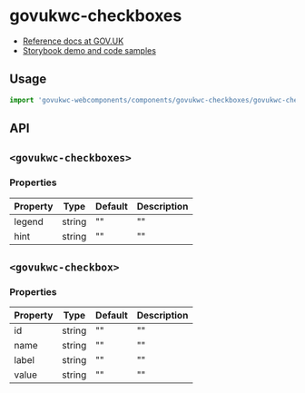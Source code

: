 # govukwc-checkboxes

- [Reference docs at GOV.UK](https://design-system.service.gov.uk/components/checkboxes/)
- [Storybook demo and code samples](http://tgreyuk.github.io/govuk-webcomponents/storybook/?path=/story/checkboxes/)

## Usage

```javascript
import 'govukwc-webcomponents/components/govukwc-checkboxes/govukwc-checkboxes';
```

## API

## `<govukwc-checkboxes>`

### Properties

| Property  |  Type     | Default | Description |
|-----------|-----------|---------|-------------|
| legend|string|""|""
| hint|string|""|""| 

## `<govukwc-checkbox>`

### Properties

| Property  |  Type     | Default | Description |
|-----------|-----------|---------|-------------|
| id|string|""|""
| name|string|""|""
| label|string|""|""
| value|string|""|""| 

